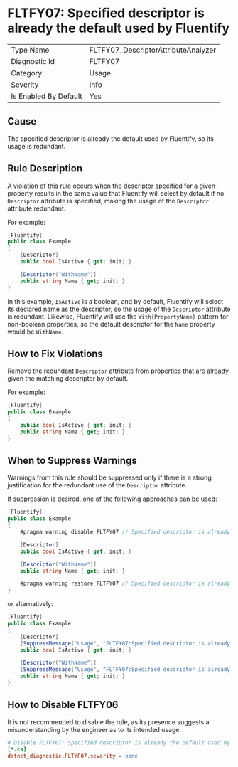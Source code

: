 # FLTFY07: Specified descriptor is already the default used by Fluentify

<table>
<tr>
  <td>Type Name</td>
  <td>FLTFY07_DescriptorAttributeAnalyzer</td>
</tr>
<tr>
  <td>Diagnostic Id</td>
  <td>FLTFY07</td>
</tr>
<tr>
  <td>Category</td>
  <td>Usage</td>
</tr>
<tr>
  <td>Severity</td>
  <td>Info</td>
</tr>
<tr>
  <td>Is Enabled By Default</td>
  <td>Yes</td>
</tr>
</table>

## Cause

The specified descriptor is already the default used by Fluentify, so its usage is redundant.

## Rule Description

A violation of this rule occurs when the descriptor specified for a given property results in the same value that Fluentify will select by default if no `Descriptor` attribute is specified, making the usage of the `Descriptor` attribute redundant.

For example:

```csharp
[Fluentify]
public class Example
{
    [Descriptor]
    public bool IsActive { get; init; }

    [Descriptor("WithName")]
    public string Name { get; init; }
}
```

In this example, `IsActive` is a boolean, and by default, Fluentify will select its declared name as the descriptor, so the usage of the `Descriptor` attribute is redundant. Likewise, Fluentify will use the `With{PropertyName}` pattern for non-boolean properties, so the default descriptor for the `Name` property would be `WithName`. 

## How to Fix Violations

Remove the redundant `Descriptor` attribute from properties that are already given the matching descriptor by default.

For example:

```csharp
[Fluentify]
public class Example
{
    public bool IsActive { get; init; }
    public string Name { get; init; }
}
```

## When to Suppress Warnings

Warnings from this rule should be suppressed only if there is a strong justification for the redundant use of the `Descriptor` attribute.

If suppression is desired, one of the following approaches can be used:

```csharp
[Fluentify]
public class Example
{
    #pragma warning disable FLTFY07 // Specified descriptor is already the default used by Fluentify

    [Descriptor]
    public bool IsActive { get; init; }

    [Descriptor("WithName")]
    public string Name { get; init; }

    #pragma warning restore FLTFY07 // Specified descriptor is already the default used by Fluentify
}
```

or alternatively:

```csharp
[Fluentify]
public class Example
{
    [Descriptor]
    [SuppressMessage("Usage", "FLTFY07:Specified descriptor is already the default used by Fluentify", Justification = "Explanation for suppression")]
    public bool IsActive { get; init; }

    [Descriptor("WithName")]
    [SuppressMessage("Usage", "FLTFY07:Specified descriptor is already the default used by Fluentify", Justification = "Explanation for suppression")]
    public string Name { get; init; }
}
```

## How to Disable FLTFY06

It is not recommended to disable the rule, as its presence suggests a misunderstanding by the engineer as to its intended usage.

```ini
# Disable FLTFY07: Specified descriptor is already the default used by Fluentify
[*.cs]
dotnet_diagnostic.FLTYF07.severity = none
```